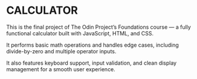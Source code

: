 # CALCULATOR

This is the final project of The Odin Project’s Foundations course — a fully functional calculator built with JavaScript, HTML, and CSS.

It performs basic math operations and handles edge cases, including divide-by-zero and multiple operator inputs.

It also features keyboard support, input validation, and clean display management for a smooth user experience.
